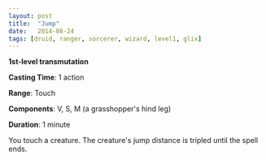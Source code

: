 ```yaml
---
layout: post
title:  "Jump"
date:   2014-08-24
tags: [druid, ranger, sorcerer, wizard, level1, glix]
---
```


**1st-level transmutation**

**Casting Time**: 1 action

**Range**: Touch

**Components**: V, S, M (a grasshopper's hind leg)

**Duration**: 1 minute

You touch a creature. The creature's jump distance is tripled until the spell ends.
